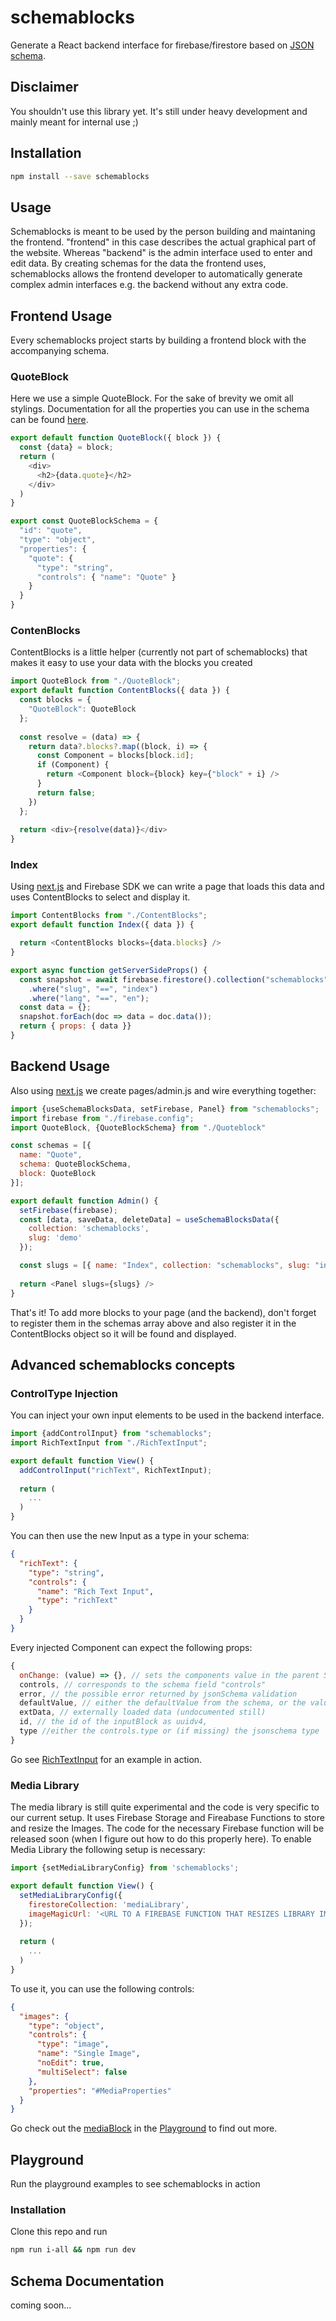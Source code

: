 # schemablocks
Generate a React backend interface for firebase/firestore based on [JSON schema](http://json-schema.org/).

## Disclaimer
You shouldn't use this library yet. It's still under heavy development and mainly meant for internal use ;)

## Installation
```sh
npm install --save schemablocks
```

## Usage
Schemablocks is meant to be used by the person building and maintaning the frontend. 
"frontend" in this case describes the actual graphical part of the website.
Whereas "backend" is the admin interface used to enter and edit data.
By creating schemas for the data the frontend uses, schemablocks allows the frontend developer to automatically generate 
complex admin interfaces e.g. the backend without any extra code. 

## Frontend Usage
Every schemablocks project starts by building a frontend block with the accompanying schema.

### QuoteBlock
Here we use a simple QuoteBlock. For the sake of brevity we omit all stylings.
Documentation for all the properties you can use in the schema can be found [here](#).
```javascript
export default function QuoteBlock({ block }) {
  const {data} = block;
  return (
    <div>
      <h2>{data.quote}</h2>
    </div>
  )
}

export const QuoteBlockSchema = {
  "id": "quote",
  "type": "object",
  "properties": {
    "quote": {
      "type": "string",
      "controls": { "name": "Quote" }
    }
  }
}
```

### ContenBlocks
ContentBlocks is a little helper (currently not part of schemablocks) that makes it easy to use your data with the blocks you created
```javascript
import QuoteBlock from "./QuoteBlock";
export default function ContentBlocks({ data }) {
  const blocks = {
    "QuoteBlock": QuoteBlock
  };
  
  const resolve = (data) => {
    return data?.blocks?.map((block, i) => {
      const Component = blocks[block.id];
      if (Component) {
        return <Component block={block} key={"block" + i} />
      }
      return false;
    })
  };
  
  return <div>{resolve(data)}</div>
}
```

### Index
Using [next.js](https://nextjs.org/) and Firebase SDK we can write a page that loads this data and uses ContentBlocks to select and display it.
```javascript
import ContentBlocks from "./ContentBlocks";
export default function Index({ data }) {

  return <ContentBlocks blocks={data.blocks} />
}

export async function getServerSideProps() {
  const snapshot = await firebase.firestore().collection("schemablocks")
    .where("slug", "==", "index")
    .where("lang", "==", "en");
  const data = {};
  snapshot.forEach(doc => data = doc.data());
  return { props: { data }}
}
```

## Backend Usage
Also using [next.js](https://nextjs.org/) we create pages/admin.js and wire everything together:
```javascript
import {useSchemaBlocksData, setFirebase, Panel} from "schemablocks";
import firebase from "./firebase.config";
import QuoteBlock, {QuoteBlockSchema} from "./Quoteblock"

const schemas = [{
  name: "Quote",
  schema: QuoteBlockSchema,
  block: QuoteBlock
}];

export default function Admin() {
  setFirebase(firebase);
  const [data, saveData, deleteData] = useSchemaBlocksData({
    collection: 'schemablocks',
    slug: 'demo'
  });

  const slugs = [{ name: "Index", collection: "schemablocks", slug: "index", schemas }]
  
  return <Panel slugs={slugs} />
}
```
That's it!
To add more blocks to your page (and the backend), don't forget to register them in the schemas array above 
and also register it in the ContentBlocks object so it will be found and displayed.

## Advanced schemablocks concepts

### ControlType Injection
You can inject your own input elements to be used in the backend interface.

```javascript
import {addControlInput} from "schemablocks";
import RichTextInput from "./RichTextInput";

export default function View() {
  addControlInput("richText", RichTextInput);
  
  return (
    ...
  )
}
```
You can then use the new Input as a type in your schema:
```json
{
  "richText": {
    "type": "string",
    "controls": {
      "name": "Rich Text Input",
      "type": "richText"
    }
  }
}
```
Every injected Component can expect the following props:
```javascript
{
  onChange: (value) => {}, // sets the components value in the parent SchemaBlock
  controls, // corresponds to the schema field "controls"
  error, // the possible error returned by jsonSchema validation
  defaultValue, // either the defaultValue from the schema, or the value from loaded data
  extData, // externally loaded data (undocumented still)
  id, // the id of the inputBlock as uuidv4,
  type //either the controls.type or (if missing) the jsonschema type
}
```
Go see [RichTextInput](https://github.com/moccadroid/schemablocks/tree/master/playground/src/components/inputs) for an
example in action.

### Media Library
The media library is still quite experimental and the code is very specific to our current setup.
It uses Firebase Storage and Fireabase Functions to store and resize the Images. The code for the necessary Firebase function
will be released soon (when I figure out how to do this properly here).
To enable Media Library the following setup is necessary:

```javascript
import {setMediaLibraryConfig} from 'schemablocks';

export default function View() {
  setMediaLibraryConfig({
    firestoreCollection: 'mediaLibrary',
    imageMagicUrl: '<URL TO A FIREBASE FUNCTION THAT RESIZES LIBRARY IMAGES>',
  });
  
  return (
    ...
  )
}
```
To use it, you can use the following controls:
```json
{
  "images": {
    "type": "object",
    "controls": {
      "type": "image",
      "name": "Single Image",
      "noEdit": true,
      "multiSelect": false
    },
    "properties": "#MediaProperties"
  }
}
```
Go check out the [mediaBlock](https://github.com/moccadroid/schemablocks/tree/master/playground/src/components/blocks/mediaBlock) 
in the [Playground](#Playground) to find out more.

## Playground
Run the playground examples to see schemablocks in action

### Installation
Clone this repo and run
```sh
npm run i-all && npm run dev 
```

## Schema Documentation
coming soon...
